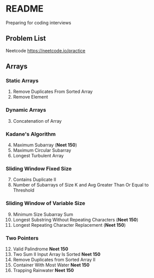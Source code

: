 # README 
Preparing for coding interviews
## Problem List
Neetcode <https://neetcode.io/practice>

## Arrays 
### Static Arrays
1. Remove Duplicates From Sorted Array
2. Remove Element

### Dynamic Arrays
3. Concatenation of Array

### Kadane's Algorithm
4. Maximum Subarray (**Neet 150**)
5. Maximum Circular Subarray 
6. Longest Turbulent Array

### Sliding Window Fixed Size 
7. Contains Duplicate II 
8. Number of Subarrays of Size K and Avg Greater Than Or Equal to Threshold

### Sliding Window of Variable Size 
9. Minimum Size Subarray Sum
10. Longest Substring Without Repeating Characters (**Neet 150**)
11. Longest Repeating Character Replacement (**Neet 150**)

### Two Pointers 
12. Valid Palindrome **Neet 150**
13. Two Sum II Input Array Is Sorted **Neet 150**
14. Remove Duplicates from Sorted Array II
15. Container With Most Water **Neet 150**
16. Trapping Rainwater **Neet 150**